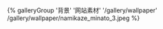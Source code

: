 <div class="gallery-group-main">
{% galleryGroup '背景' '网站素材' '/gallery/wallpaper' /gallery/wallpaper/namikaze_minato_3.jpeg %}
</div>
